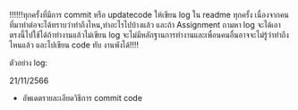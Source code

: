!!!!!!ทุกครั้งที่มีการ commit หรือ updatecode ให้เขียน log ใน readme ทุกครั้ง เนื่องจากคนที่มาทำต่อจะได้ทราบว่าทำถึงไหน,ทำอะไรไปบ้างแล้ว และถ้า Assignment ถามหา log จะได้เอาตรงนี้ไปใช้ได้ถ้าทำงานแล้วไม่เขียน log จะไม่มีหลักฐานการทำงานและเพื่อนคนอื่นอาจจะไม่รู้ว่าทำถึงไหนแล้ว และไปเขียน code ทับ งานพังได้!!!!

ตัวอย่าง log:

21/11/2566 
  - อัพเดตรายละเอียดวิธีการ commit code
